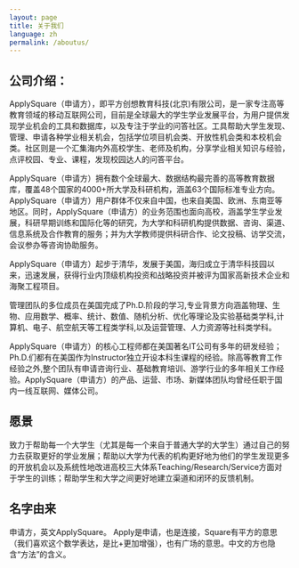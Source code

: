 ```yaml
---
layout: page
title: 关于我们
language: zh
permalink: /aboutus/
---
```



公司介绍：
----
ApplySquare（申请方），即平方创想教育科技(北京)有限公司，是一家专注高等教育领域的移动互联网公司，目前是全球最大的学生学业发展平台，为用户提供发现学业机会的工具和数据库，以及专注于学业的问答社区。工具帮助大学生发现、管理、申请各种学业相关机会，包括学位项目机会类、开放性机会类和本校机会类。社区则是一个汇集海内外高校学生、老师及机构，分享学业相关知识与经验，点评校园、专业、课程，发现校园达人的问答平台。

ApplySquare（申请方）拥有数个全球最大、数据结构最完善的高等教育数据库，覆盖48个国家的4000+所大学及科研机构，涵盖63个国际标准专业方向。ApplySquare（申请方）用户群体不仅来自中国，也来自美国、欧洲、东南亚等地区。同时，ApplySquare（申请方）的业务范围也面向高校，涵盖学生学业发展，科研早期训练和国际化等的研究，为大学和科研机构提供数据、咨询、渠道、信息系统及合作教育的服务；并为大学教师提供科研合作、论文投稿、访学交流，会议参办等咨询协助服务。

ApplySquare（申请方）起步于清华，发展于美国，海归成立于清华科技园以来，迅速发展，获得行业内顶级机构投资和战略投资并被评为国家高新技术企业和海聚工程项目。

管理团队的多位成员在美国完成了Ph.D.阶段的学习,专业背景方向涵盖物理、生物、应用数学、概率、统计、数值、随机分析、优化等理论及实验基础类学科,计算机、电子、航空航天等工程类学科,以及运营管理、人力资源等社科类学科。

ApplySquare（申请方）的核心工程师都在美国著名IT公司有多年的研发经验；
Ph.D.们都有在美国作为Instructor独立开设本科生课程的经验。除高等教育工作经验之外,整个团队有申请咨询行业、基础教育培训、游学行业的多年相关工作经验。ApplySquare（申请方）的产品、运营、市场、新媒体团队均曾经任职于国内一线互联网、媒体公司。

愿景
----
致力于帮助每一个大学生（尤其是每一个来自于普通大学的大学生）通过自己的努力去获取更好的学业发展；帮助以大学为代表的机构更好地为他们的学生发现更多的开放机会以及系统性地改进高校三大体系Teaching/Research/Service方面对于学生的训练；帮助学生和大学之间更好地建立渠道和闭环的反馈机制。

名字由来
----
申请方，英文ApplySquare。
Apply是申请，也是连接，Square有平方的意思（我们喜欢这个数学表达，是比+更加增强），也有广场的意思。中文的方也隐含“方法”的含义。
